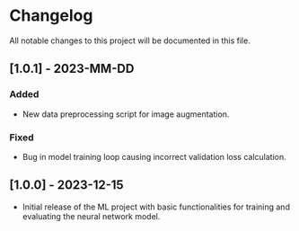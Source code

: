 # Changelog

All notable changes to this project will be documented in this file.

## [1.0.1] - 2023-MM-DD
### Added
- New data preprocessing script for image augmentation.
### Fixed
- Bug in model training loop causing incorrect validation loss calculation.

## [1.0.0] - 2023-12-15
- Initial release of the ML project with basic functionalities for training and evaluating the neural network model.
